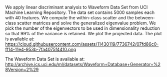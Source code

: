 We apply linear discriminant analysis to Waveform Data Set from UCI Machine Learning Repository. 
The data set contains 5000 samples each with 40 features. We compute the within-class scatter
and the between-class scatter matrices and solve the generalized eigenvalue problem. 
We pick the number of the eigenvectors to be used in dimensionality reduction so that 99% of 
the variance is retained. We plot the projected data. The plot is available at: 
https://cloud.githubusercontent.com/assets/11430119/7736742/07fd86c0-ff14-11e4-953b-7fa4075f4410.png

The Waveform Data Set is available at:
http://archive.ics.uci.edu/ml/datasets/Waveform+Database+Generator+%28Version+2%29
